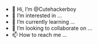 - 👋 Hi, I’m @Cutehackerboy
- 👀 I’m interested in ...
- 🌱 I’m currently learning ...
- 💞️ I’m looking to collaborate on ...
- 📫 How to reach me ...

<!---
Cutehackerboy/Cutehackerboy is a ✨ special ✨ repository because its `README.md` (this file) appears on your GitHub profile.
You can click the Preview link to take a look at your changes.
--->
